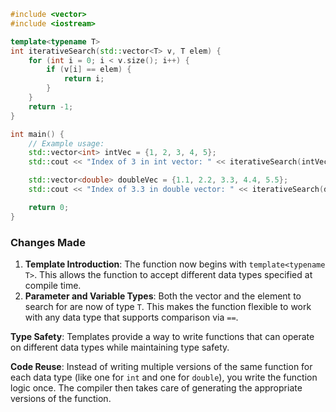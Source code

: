 ```C++
#include <vector>
#include <iostream>

template<typename T>
int iterativeSearch(std::vector<T> v, T elem) {
    for (int i = 0; i < v.size(); i++) {
        if (v[i] == elem) {
            return i;
        }
    }
    return -1;
}

int main() {
    // Example usage:
    std::vector<int> intVec = {1, 2, 3, 4, 5};
    std::cout << "Index of 3 in int vector: " << iterativeSearch(intVec, 3) << std::endl;

    std::vector<double> doubleVec = {1.1, 2.2, 3.3, 4.4, 5.5};
    std::cout << "Index of 3.3 in double vector: " << iterativeSearch(doubleVec, 3.3) << std::endl;

    return 0;
}

```


### Changes Made

1. **Template Introduction**: The function now begins with `template<typename T>`. This allows the function to accept different data types specified at compile time.
2. **Parameter and Variable Types**: Both the vector and the element to search for are now of type `T`. This makes the function flexible to work with any data type that supports comparison via `==`.


**Type Safety**: Templates provide a way to write functions that can operate on different data types while maintaining type safety.

**Code Reuse**: Instead of writing multiple versions of the same function for each data type (like one for `int` and one for `double`), you write the function logic once. The compiler then takes care of generating the appropriate versions of the function.